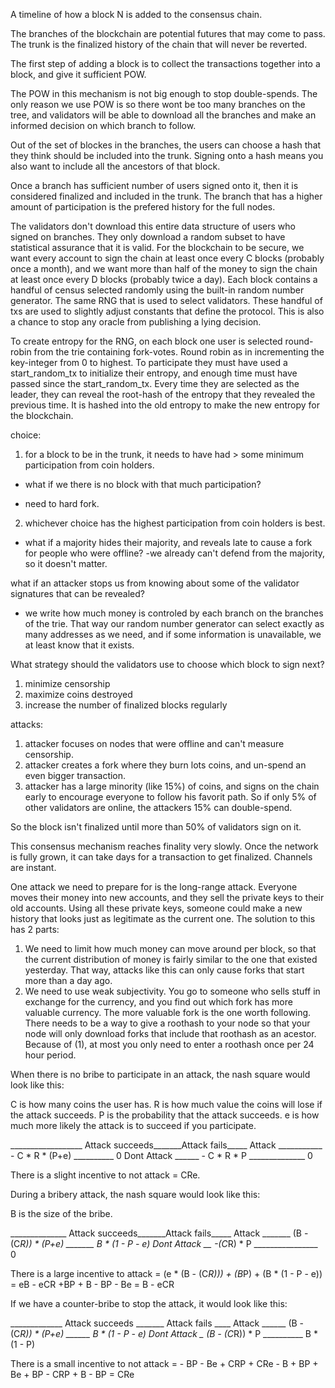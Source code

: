 A timeline of how a block N is added to the consensus chain.

The branches of the blockchain are potential futures that may come to pass. The trunk is the finalized history of the chain that will never be reverted.

The first step of adding a block is to collect the transactions together into a block, and give it sufficient POW.

The POW in this mechanism is not big enough to stop double-spends. The only reason we use POW is so there wont be too many branches on the tree, and validators will be able to download all the branches and make an informed decision on which branch to follow.

Out of the set of blockes in the branches, the users can choose a hash that they think should be included into the trunk. Signing onto a hash means you also want to include all the ancestors of that block.

Once a branch has sufficient number of users signed onto it, then it is considered finalized and included in the trunk. The branch that has a higher amount of participation is the prefered history for the full nodes.

The validators don't download this entire data structure of users who signed on branches. They only download a random subset to have statistical assurance that it is valid.
For the blockchain to be secure, we want every account to sign the chain at least once every C blocks (probably once a month), and we want more than half of the money to sign the chain at least once every D blocks (probably twice a day).
Each block contains a handful of census selected randomly using the built-in random number generator. The same RNG that is used to select validators. These handful of txs are used to slightly adjust constants that define the protocol. This is also a chance to stop any oracle from publishing a lying decision.

To create entropy for the RNG, on each block one user is selected round-robin from the trie containing fork-votes. Round robin as in incrementing the key-integer from 0 to highest. To participate they must have used a start_random_tx to initialize their entropy, and enough time must have passed since the start_random_tx.
Every time they are selected as the leader, they can reveal the root-hash of the entropy that they revealed the previous time.
It is hashed into the old entropy to make the new entropy for the blockchain.

choice:
1) for a block to be in the trunk, it needs to have had > some minimum participation from coin holders.
* what if we there is no block with that much participation?
- need to hard fork.
2) whichever choice has the highest participation from coin holders is best.
* what if a majority hides their majority, and reveals late to cause a fork for people who were offline?
-we already can't defend from the majority, so it doesn't matter.



what if an attacker stops us from knowing about some of the validator signatures that can be revealed?
* we write how much money is controled by each branch on the branches of the trie. That way our random number generator can select exactly as many addresses as we need, and if some information is unavailable, we at least know that it exists.


What strategy should the validators use to choose which block to sign next?
1) minimize censorship
2) maximize coins destroyed
3) increase the number of finalized blocks regularly

attacks:
1) attacker focuses on nodes that were offline and can't measure censorship.
2) attacker creates a fork where they burn lots coins, and un-spend an even bigger transaction.
3) attacker has a large minority (like 15%) of coins, and signs on the chain early to encourage everyone to follow his favorit path. So if only 5% of other validators are online, the attackers 15% can double-spend.

So the block isn't finalized until more than 50% of validators sign on it.

This consensus mechanism reaches finality very slowly.
Once the network is fully grown, it can take days for a transaction to get finalized.
Channels are instant.

One attack we need to prepare for is the long-range attack. Everyone moves their money into new accounts, and they sell the private keys to their old accounts.
Using all these private keys, someone could make a new history that looks just as legitimate as the current one.
The solution to this has 2 parts:
1) We need to limit how much money can move around per block, so that the current distribution of money is fairly similar to the one that existed yesterday. That way, attacks like this can only cause forks that start more than a day ago.
2) We need to use weak subjectivity. You go to someone who sells stuff in exchange for the currency, and you find out which fork has more valuable currency.
The more valuable fork is the one worth following.
There needs to be a way to give a roothash to your node so that your node will only download forks that include that roothash as an acestor.
Because of (1), at most you only need to enter a roothash once per 24 hour period.

When there is no bribe to participate in an attack, the nash square would look like this:

C is how many coins the user has. R is how much value the coins will lose if the attack succeeds. P is the probability that the attack succeeds. e is how much more likely the attack is to succeed if you participate.

__________________ Attack succeeds_______Attack fails_____
Attack ___________ - C * R * (P+e) __________ 0
Dont Attack ______ - C * R * P ______________ 0

There is a slight incentive to not attack = CRe.

During a bribery attack, the nash square would look like this:

B is the size of the bribe.

______________ Attack succeeds_______Attack fails_____
Attack _______ (B - (C*R)) * (P+e) _______ B * (1 - P - e)
Dont Attack __ -(C*R) * P ________________ 0

There is a large incentive to attack = (e * (B - (C*R))) + (B*P) + (B * (1 - P - e)) = eB - eCR +BP + B - BP - Be = B - eCR

If we have a counter-bribe to stop the attack, it would look like this:

_____________ Attack succeeds _______ Attack fails ____
Attack ______ (B - (C*R)) * (P+e) ______ B * (1 - P - e)
Dont Attack _ (B - (C*R)) * P __________ B * (1 - P)

There is a small incentive to not attack = - BP - Be + CRP + CRe - B + BP + Be + BP - CRP + B - BP = CRe